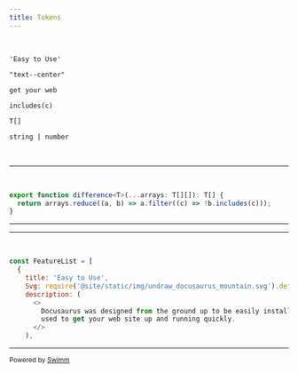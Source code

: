 ```yaml
---
title: Tokens
---
```

&nbsp;

<SwmToken path="/examples/classic/src/components/HomepageFeatures/index.js" pos="7:4:10" line-data="    title: &#39;Easy to Use&#39;,">`'Easy to Use'`</SwmToken>

<SwmToken path="/examples/classic/src/components/HomepageFeatures/index.js" pos="41:6:10" line-data="      &lt;div className=&quot;text--center&quot;&gt;">`"text--center"`</SwmToken>

<SwmToken path="/examples/classic/src/components/HomepageFeatures/index.js" pos="12:5:9" line-data="        used to get your web site up and running quickly.">`get your web`</SwmToken>

<SwmToken path="/website/src/utils/jsUtils.ts" pos="10:29:32" line-data="  return arrays.reduce((a, b) =&gt; a.filter((c) =&gt; !b.includes(c)));">`includes(c)`</SwmToken>

<SwmToken path="/website/src/utils/jsUtils.ts" pos="9:21:23" line-data="export function difference&lt;T&gt;(...arrays: T[][]): T[] {">`T[]`</SwmToken>

<SwmToken path="/website/src/utils/jsUtils.ts" pos="16:13:17" line-data="  getter: (item: T) =&gt; string | number | boolean,">`string | number`</SwmToken>

&nbsp;

<SwmSnippet path="/website/src/utils/jsUtils.ts" line="9">

---

&nbsp;

```typescript
export function difference<T>(...arrays: T[][]): T[] {
  return arrays.reduce((a, b) => a.filter((c) => !b.includes(c)));
}
```

---

</SwmSnippet>

<SwmSnippet path="/examples/classic/src/components/HomepageFeatures/index.js" line="5">

---

&nbsp;

```javascript
const FeatureList = [
  {
    title: 'Easy to Use',
    Svg: require('@site/static/img/undraw_docusaurus_mountain.svg').default,
    description: (
      <>
        Docusaurus was designed from the ground up to be easily installed and
        used to get your web site up and running quickly.
      </>
    ),
```

---

</SwmSnippet>

<SwmMeta repo-id="Z2l0aHViJTNBJTNBZG9jdXNhdXJ1cyUzQSUzQW5hZGF2LXN3aW1t" repo-name="docusaurus"><sup>Powered by [Swimm](http://localhost:5001/)</sup></SwmMeta>
